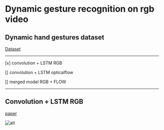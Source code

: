 
# Dynamic gesture recognition on rgb video

## Dynamic hand gestures dataset

[Dataset](https://20bn.com/datasets/jester/)


---
[x] convolution + LSTM RGB

[] convolution + LSTM opticalflow

[] merged model RGB + FLOW

---
## Convolution + LSTM RGB
[paper](https://arxiv.org/abs/1411.4389)

![alt](https://encrypted-tbn0.gstatic.com/images?q=tbn:ANd9GcQIte7jdcYa_DOkEm7ZzaSv6R_25UQzQoeSoQBjmL_7l-2u2Nenbw)